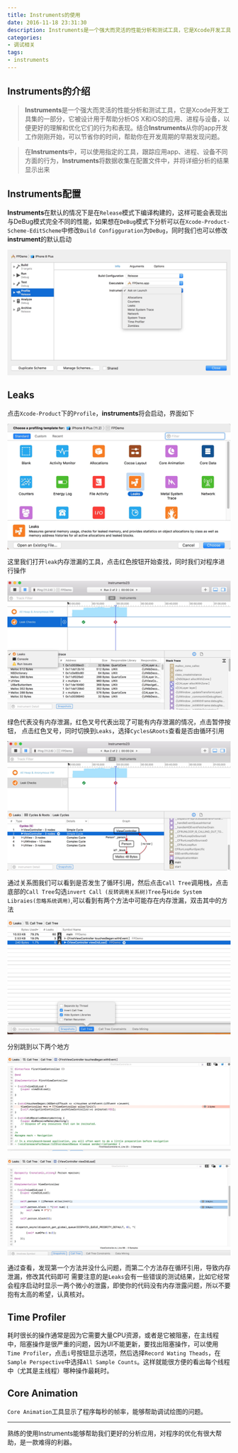 ```yaml
---
title: Instruments的使用
date: 2016-11-18 23:31:30
description: Instruments是一个强大而灵活的性能分析和测试工具，它是Xcode开发工具集的一部分，它被设计用于帮助分析OS X和iOS的应用、进程与设备，以便更好的理解和优化它们的行为和表现。结合**Instruments**从你的app开发工作刚刚开始，可以节省你的时间，帮助你在开发周期的早期发现问题
categories:
- 调试相关
tags:
- instruments
---
```


## Instruments的介绍

>**Instruments**是一个强大而灵活的性能分析和测试工具，它是Xcode开发工具集的一部分，它被设计用于帮助分析OS X和iOS的应用、进程与设备，以便更好的理解和优化它们的行为和表现。结合**Instruments**从你的app开发工作刚刚开始，可以节省你的时间，帮助你在开发周期的早期发现问题。

>在**Instruments**中，可以使用指定的工具，跟踪应用app、进程、设备不同方面的行为，**Instruments**将数据收集在配置文件中，并将详细分析的结果显示出来

## Instruments配置

**Instruments**在默认的情况下是在`Release`模式下编译构建的，这样可能会表现出与DeBug模式完全不同的性能，如果想在`DeBug`模式下分析可以在`Xcode-Product-Scheme-EditScheme`中修改`Build Configguration`为`DeBug`，同时我们也可以修改**instrument**的默认启动

![png1](/assets/images/instrument1.jpg)

## Leaks

点击`Xcode-Product`下的`Profile`，**instruments**将会启动，界面如下

![png1](/assets/images/instrument2.jpg)

这里我们打开`leak`内存泄漏的工具，点击红色按钮开始查找，同时我们对程序进行操作

![png1](/assets/images/instrument3.jpg)

绿色代表没有内存泄漏，红色叉号代表出现了可能有内存泄漏的情况，点击暂停按钮，
点击红色叉号，同时切换到`Leaks`，选择`Cycles&Roots`查看是否由循环引用

![png1](/assets/images/instrument4.jpg)

通过关系图我们可以看到是否发生了循环引用，然后点击`Call Tree`调用栈，点击底部的`Call Tree`勾选`invert Call (反转调用关系树)Tree`与`Hide System Libraies(忽略系统调用)`,可以看到有两个方法中可能存在内存泄漏，双击其中的方法

![png1](/assets/images/instrument5.jpg)

分别跳到以下两个地方

![png1](/assets/images/instrument6.jpg)

![png1](/assets/images/instrument7.jpg)

通过查看，发现第一个方法并没什么问题，而第二个方法存在循环引用，导致内存泄漏，修改其代码即可
需要注意的是`Leaks`会有一些错误的测试结果，比如它经常会程序启动时显示一两个微小的泄露，即使你的代码没有内存泄露问题，所以不要抱有太高的希望，认真核对。

## Time Profiler

耗时很长的操作通常是因为它需要大量CPU资源，或者是它被阻塞，在主线程中，阻塞操作是很严重的问题，因为UI不能更新，要找出阻塞操作，可以使用`Time Profiler`，点击`i`号按钮显示选项，然后选择`Record Wating Theads`，在`Sample Perspective`中选择`All Sample Counts`。这样就能很方便的看出每个线程中（尤其是主线程）哪种操作最耗时。

## Core Animation

`Core Animation`工具显示了程序每秒的帧率，能够帮助调试绘图的问题。

*******

熟练的使用Instruments能够帮助我们更好的分析应用，对程序的优化有很大帮助，是一款难得的利器。
